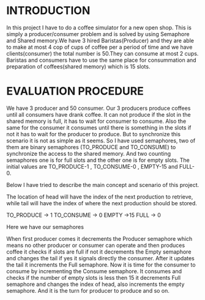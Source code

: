 # INTRODUCTION
In this project I have to do a coffee simulator for a new open shop. This is simply a producer/consumer problem and is solved by using Semaphore and Shared memory.We have 3 hired Baristas(Producer) and they are able to make at most 4 cop of cups of coffee per a period of time and we have clients(consumer) the total number is 50.They can consume at most 2 cups. Baristas and consumers have to use the same place for consummation and preparation of coffees(shared memory) which is 15 slots.

# EVALUATION PROCEDURE

We have 3 producer and 50 consumer. Our 3 producers produce coffees until all consumers have drank coffee. It can not produce if the slot in the shared memory is full, it has to wait for consumer to consume. Also the same for the consumer it consumes until there is something in the slots if not it has to wait for the producer to produce. But to synchronize this scenario it is not as simple as it seems. So I have used semaphores, two of them are binary semaphores (TO_PRODUCE and TO_CONSUME) to synchronize the access to the shared memory. And two counting semaphores one is for full slots and the other one is for empty slots. The initial values are TO_PRODUCE-1 , TO_CONSUME-0 , EMPTY-15 and FULL-0. 

Below I have tried to describe the main concept and scenario of this project.






The location of head will have the index of the next production to retrieve, while tail will have the index of where the next production should be stored.

TO_PRODUCE → 1
TO_CONSUME → 0
EMPTY      →15
FULL       → 0

Here we have our semaphores





When first producer comes it decrements the Producer semaphore which means no other producer or consumer can operate and then produces coffee it checks if slots are full if not it decrements the Empty semaphore and changes the tail if yes it signals directly the consumer. After it updates the tail it increments the Full semaphore. Now it is time for the consumer to consume by incrementing the Consume semaphore. It consumes and checks if the number of empty slots is less then 15 it decrements Full semaphore and changes the index of head, also increments the empty semaphore. And it is the turn for producer to produce and so on.
